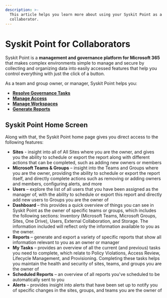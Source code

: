 ```yaml
---
description: >-
  This article helps you learn more about using your Syskit Point as a
  collaborator.
---
```


# Syskit Point for Collaborators

Syskit Point is a **management and governance platform for Microsoft 365** that makes complex environments simple to manage and secure by collecting and organizing data into easily accessed features that help you control everything with just the click of a button.

As a team and group owner, or manager, Syskit Point helps you:

* [**Resolve Governance Tasks**](manage-access/)
* [**Manage Access**](manage-workspaces/)
* [**Manage Workspaces**](reporting/)
* [**Generate Reports**](resolve-governance-tasks/)

## Syskit Point Home Screen

Along with that, the Syskit Point home page gives you direct access to the following features:

* **Sites** - insight into all of All Sites where you are the owner, and gives you the ability to schedule or export the report along with different actions that can be completed, such as adding new owners or members
* **Microsoft Teams & Groups** – insight into the Teams and Groups where you are the owner, providing the ability to schedule or export the report itself, and directly complete actions such as removing or adding owners and members, configuring alerts, and more
* **Users** – explore the list of all users that you have been assigned as the manager of, with the ability to schedule or export this report and directly add new users to Groups you are the owner of
* **Dashboard** – this provides a quick overview of things you can see in Syskit Point as the owner of specific teams or groups, which includes the following sections: Inventory (Microsoft Teams, Microsoft Groups, Sites, One Drive), Users, External Collaboration, and Storage. The information included will reflect only the information available to you as the owner.
* **Reports** – generate and export a variety of specific reports that show all information relevant to you as an owner or manager
* **My Tasks** – provides an overview of all the current (and previous) tasks you need to complete, which relate to Policy Violations, Access Review, Lifecycle Management, and Provisioning. Completing these tasks helps you maintain the health and security of sites, teams, and groups you are the owner of
* **Scheduled Reports** – an overview of all reports you've scheduled to be automatically sent to you
* **Alerts** – provides insight into alerts that have been set up to notify you of specific changes in the sites, groups, and teams you are the owner of
